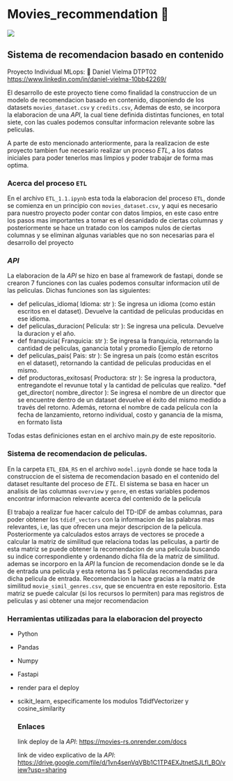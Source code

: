 # Movies_recommendation 🎦
![](https://s3-us-west-2.amazonaws.com/prd-rteditorial/wp-content/uploads/2018/03/13153742/RT_300EssentialMovies_700X250.jpg)
## Sistema de recomendacion basado en contenido
Proyecto Individual MLops: 🧮 Daniel Vielma DTPT02
https://www.linkedin.com/in/daniel-vielma-10bb42269/

El desarrollo de este proyecto tiene como finalidad la construccion de un modelo de recomendacion basado en 
contenido, disponiendo de los datasets `movies_dataset.csv` y `credits.csv`, Ademas de esto, se incorpora la 
elaboracion de una *API*, la cual tiene definida distintas funciones, en total siete, con las cuales podemos 
consultar informacion relevante sobre las peliculas.

A parte de esto mencionado anteriormente, para la realizacion de este proyecto tambien fue necesario realizar un proceso
*ETL*, a los datos iniciales para poder tenerlos mas limpios y poder trabajar de forma mas optima.

### Acerca del proceso `ETL`

En el archivo `ETL_1.1.ipynb` esta toda la elaboracion del proceso `ETL`, donde se comienza en un principio con `movies_dataset.csv`,
y aqui es necesario para nuestro proyecto poder contar con datos limpios, en este caso entre los pasos mas importantes a tomar
es el desanidado de ciertas columnas y posteriormente se hace un tratado con los campos nulos de ciertas columnas y se eliminan 
algunas variables que no son necesarias para el desarrollo del proyecto

### *API* 

La elaboracion de la *API* se hizo en base al framework de fastapi, donde se crearon 7 funciones con las cuales podemos
consultar informacion util de las peliculas. Dichas funciones son las siguientes:

* def peliculas_idioma( Idioma: str ): Se ingresa un idioma (como están escritos en el dataset). Devuelve la cantidad de películas producidas en ese idioma.
* def peliculas_duracion( Pelicula: str ): Se ingresa una pelicula. Devuelve la duracion y el año.
* def franquicia( Franquicia: str ): Se ingresa la franquicia, retornando la cantidad de peliculas, 
ganancia total y promedio Ejemplo de retorno
* def peliculas_pais( Pais: str ): Se ingresa un país (como están escritos en el dataset), retornando la cantidad de peliculas producidas en el mismo.
* def productoras_exitosas( Productora: str ): Se ingresa la productora, 
entregandote el revunue total y la cantidad de peliculas que realizo.
*def get_director( nombre_director ): Se ingresa el nombre de un director 
que se encuentre dentro de un dataset devuelve el éxito del mismo medido 
a través del retorno. Además, retorna el nombre de cada película con la fecha de 
lanzamiento, retorno individual, costo y ganancia de la misma, en formato lista

Todas estas definiciones estan en el archivo main.py de este repositorio.

### Sistema de recomendacion de peliculas.

En la carpeta `ETL_EDA_RS` en el archivo `model.ipynb` donde se hace toda la construccion de el sistema de recomendacion basado
en el contenido del dataset resultante del proceso de *ETL*. El sistema se basa en hacer un analisis de las columnas `overview`
y `genre`, en estas variables podemos encontrar informacion relevante acerca del contenido de la pelicula

El trabajo a realizar fue hacer calculo del TD-IDF de ambas columnas, para poder obtener los `tdidf_vectors`
con la informacion de las palabras mas relevantes, i.e, las que ofrecen una mejor descripcion de la pelicula.
Posteriormente ya calculados estos arrays de vectores se procede a calcular la matriz de similitud que relaciona
todas las peliculas, a partir de esta matriz se puede obtener la recomendacion de una pelicula buscando su indice
correspondiente y ordenando dicha fila de la matriz de similitud. ademas se incorporo en la *API* la funcion de recomendacion
donde se le da de entrada una pelicula y esta retorna las 5 peliculas recomendadas para dicha pelicula de entrada. Recomendacion
la hace gracias a la matriz de similitud `movie_simil_genres.csv`, que se encuentra en este repositorio. Esta matriz se puede
calcular (si los recursos lo permiten) para mas registros de peliculas y asi obtener una mejor recomendacion

### Herramientas utilizadas para la elaboracion del proyecto

* Python
* Pandas
* Numpy
* Fastapi
* render para el deploy
* scikit_learn, especificamente los modulos TdidfVectorizer y cosine_similarity

  ### Enlaces
  link deploy de la *API*: https://movies-rs.onrender.com/docs
  
  link de video explicativo de la *API*: https://drive.google.com/file/d/1vn4senVqVBb1C1TP4EXJtnetSJLfl_BO/view?usp=sharing
